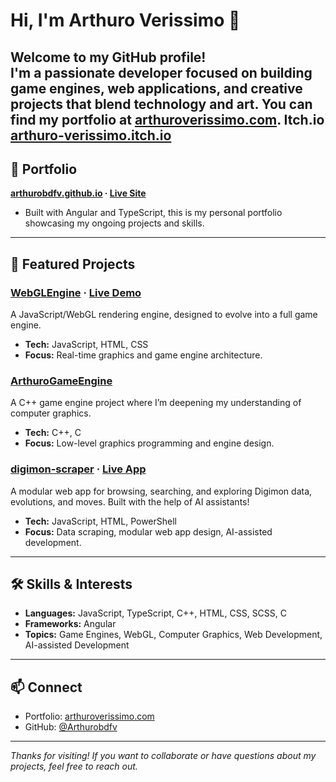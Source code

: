 # Hi, I'm Arthuro Verissimo 👋

Welcome to my GitHub profile!  
I'm a passionate developer focused on building game engines, web applications, and creative projects that blend technology and art. You can find my portfolio at [arthuroverissimo.com](https://arthuroverissimo.com/).
Itch.io [arthuro-verissimo.itch.io](https://arthuro-verissimo.itch.io/)
---

## 🌟 Portfolio

**[arthurobdfv.github.io](https://github.com/Arthurobdfv/arthurobdfv.github.io) · [Live Site](https://arthurobdfv.github.io)**
- Built with Angular and TypeScript, this is my personal portfolio showcasing my ongoing projects and skills.

---

## 🚀 Featured Projects

### [WebGLEngine](https://github.com/Arthurobdfv/WebGLEngine) · [Live Demo](https://arthuroverissimo.com/WebGLEngine/)
A JavaScript/WebGL rendering engine, designed to evolve into a full game engine.  
- **Tech:** JavaScript, HTML, CSS
- **Focus:** Real-time graphics and game engine architecture.

### [ArthuroGameEngine](https://github.com/Arthurobdfv/ArthuroGameEngine)
A C++ game engine project where I’m deepening my understanding of computer graphics.
- **Tech:** C++, C
- **Focus:** Low-level graphics programming and engine design.

### [digimon-scraper](https://github.com/Arthurobdfv/digimon-scraper) · [Live App](https://arthuroverissimo.com/digimon-scraper/)
A modular web app for browsing, searching, and exploring Digimon data, evolutions, and moves. Built with the help of AI assistants!
- **Tech:** JavaScript, HTML, PowerShell
- **Focus:** Data scraping, modular web app design, AI-assisted development.

---

## 🛠️ Skills & Interests

- **Languages:** JavaScript, TypeScript, C++, HTML, CSS, SCSS, C
- **Frameworks:** Angular
- **Topics:** Game Engines, WebGL, Computer Graphics, Web Development, AI-assisted Development

---

## 📫 Connect

- Portfolio: [arthuroverissimo.com](https://arthuroverissimo.com/)
- GitHub: [@Arthurobdfv](https://github.com/Arthurobdfv)

---

*Thanks for visiting! If you want to collaborate or have questions about my projects, feel free to reach out.*
